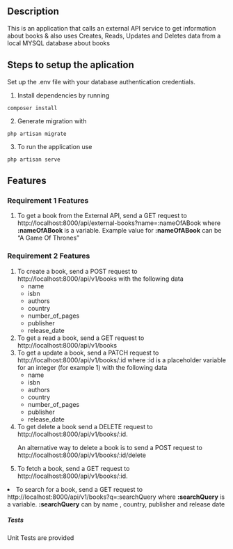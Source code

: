 ## Description
This is an application that calls an external
API service to get information about books & also uses Creates, Reads, Updates and Deletes data from a local MYSQL database about books

## Steps to setup the aplication
Set up the .env file with your database authentication credentials.

1) Install dependencies by running 
```shell
composer install
```

2) Generate migration with 
```shell
php artisan migrate
```

3) To run the application use 
```shell
php artisan serve
```

## Features
<div>

<h3>Requirement 1 Features </h3>
<ol> 
<li> To get a book from the External API,  send a GET request to http://localhost:8000/api/external-books?name=:nameOfABook  where <b>:nameOfABook</b> is a variable. Example value for <b>:nameOfABook</b> can be “A Game Of
Thrones”</li>
</ol>
</div>


<h3>Requirement 2 Features </h3>
<ol> 

<!-- 1 -->
<li> To create a book, send a POST request to http://localhost:8000/api/v1/books
with the following data
    <ul>
        <li> name </li>
        <li> isbn </li>
        <li> authors </li>
        <li> country </li>
        <li> number_of_pages </li>
        <li> publisher </li>
        <li> release_date </li>
     </ul>
</li>


<!-- 2 -->
<li>
To get a read a book, send a GET request to http://localhost:8000/api/v1/books
</li>

<!-- 3 -->
<li>
To get a update a book, send a PATCH request to http://localhost:8000/api/v1/books/:id where :id is  a placeholder variable for an integer (for example 1) with the following data
    <ul>
        <li> name </li>
        <li> isbn </li>
        <li> authors </li>
        <li> country </li>
        <li> number_of_pages </li>
        <li> publisher </li>
        <li> release_date </li>
     </ul>
</li>


<!-- 4 -->
<li>
To get  delete a book send a DELETE request to http://localhost:8000/api/v1/books/:id.

An  alternative way to delete a book is to send a POST request to http://localhost:8000/api/v1/books/:id/delete
</li>

<li>
To fetch a book, send a GET request to http://localhost:8000/api/v1/books/:id.
</li>
</ol>


<!-- 5 -->
<li> To search for a book,  send a GET request to http://localhost:8000/api/v1/books?q=:searchQuery  where <b>:searchQuery</b> is a variable. <b>:searchQuery</b> can by name , country, publisher
 and release date
</ol>


<h5>Tests</h5>
Unit Tests are provided
</div>
